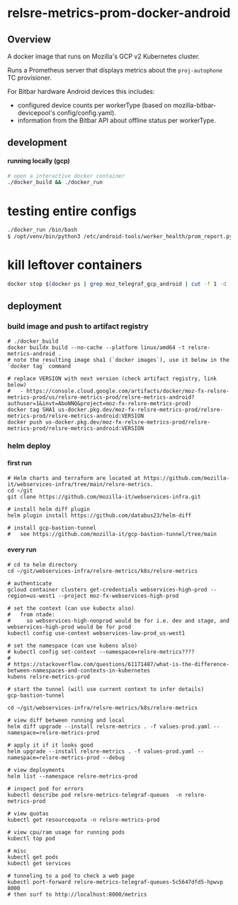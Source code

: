 # relsre-metrics-prom-docker-android

## Overview

A docker image that runs on Mozilla's GCP v2 Kubernetes cluster.

Runs a Prometheus server that displays metrics about the `proj-autophone` TC provisioner.

For Bitbar hardware Android devices this includes:
- configured device counts per workerType (based on mozilla-bitbar-devicepool's config/config.yaml).
- information from the Bitbar API about offline status per workerType.


## development

#### running locally (gcp)

```bash
# open a interactive docker container
./docker_build && ./docker_run
```

# testing entire configs
```bash
./docker_run /bin/bash
$ /opt/venv/bin/python3 /etc/android-tools/worker_health/prom_report.py
```

# kill leftover containers

```bash
docker stop $(docker ps | grep moz_telegraf_gcp_android | cut -f 1 -d ' ')
```

## deployment

### build image and push to artifact registry

```shell
# ./docker_build
docker buildx build --no-cache --platform linux/amd64 -t relsre-metrics-android .
# note the resulting image sha1 (`docker images`), use it below in the `docker tag` command

# replace VERSION with next version (check artifact registry, link below)
#   - https://console.cloud.google.com/artifacts/docker/moz-fx-relsre-metrics-prod/us/relsre-metrics-prod/relsre-metrics-android?authuser=1&invt=AboNNQ&project=moz-fx-relsre-metrics-prod)
docker tag SHA1 us-docker.pkg.dev/moz-fx-relsre-metrics-prod/relsre-metrics-prod/relsre-metrics-android:VERSION
docker push us-docker.pkg.dev/moz-fx-relsre-metrics-prod/relsre-metrics-prod/relsre-metrics-android:VERSION
```

### helm deploy

#### first run

```shell
# Helm charts and terraform are located at https://github.com/mozilla-it/webservices-infra/tree/main/relsre-metrics.
cd ~/git
git clone https://github.com/mozilla-it/webservices-infra.git

# install helm diff plugin
helm plugin install https://github.com/databus23/helm-diff

# install gcp-bastion-tunnel
#   see https://github.com/mozilla-it/gcp-bastion-tunnel/tree/main

```

#### every run

```shell
# cd to helm directory
cd ~/git/webservices-infra/relsre-metrics/k8s/relsre-metrics

# authenticate
gcloud container clusters get-credentials webservices-high-prod --region=us-west1 --project moz-fx-webservices-high-prod

# set the context (can use kubectx also)
#   from ntade:
#     so webservices-high-nonprod would be for i.e. dev and stage, and webservices-high-prod would be for prod
kubectl config use-context webservices-low-prod_us-west1

# set the namespace (can use kubens also)
# kubectl config set-context --namespace=relsre-metrics????
#
# https://stackoverflow.com/questions/61171487/what-is-the-difference-between-namespaces-and-contexts-in-kubernetes
kubens relsre-metrics-prod

# start the tunnel (will use current context to infer details)
gcp-bastion-tunnel

cd ~/git/webservices-infra/relsre-metrics/k8s/relsre-metrics

# view diff between running and local
helm diff upgrade --install relsre-metrics . -f values-prod.yaml --namespace=relsre-metrics-prod

# apply it if it looks good
helm upgrade --install relsre-metrics . -f values-prod.yaml --namespace=relsre-metrics-prod --debug

# view deployments
helm list --namespace relsre-metrics-prod

# inspect pod for errors
kubectl describe pod relsre-metrics-telegraf-queues  -n relsre-metrics-prod

# view quotas
kubectl get resourcequota -n relsre-metrics-prod

# view cpu/ram usage for running pods
kubectl top pod

# misc
kubectl get pods
kubectl get services

# tunneling to a pod to check a web page
kubectl port-forward relsre-metrics-telegraf-queues-5c5647dfd5-hpwvp 8000
# then surf to http://localhost:8000/metrics

```
